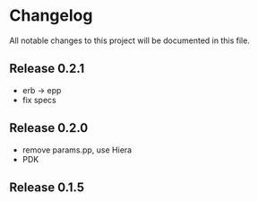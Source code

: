 # Changelog

All notable changes to this project will be documented in this file.

## Release 0.2.1

 * erb -> epp
 * fix specs

## Release 0.2.0

 * remove params.pp, use Hiera
 * PDK

## Release 0.1.5

